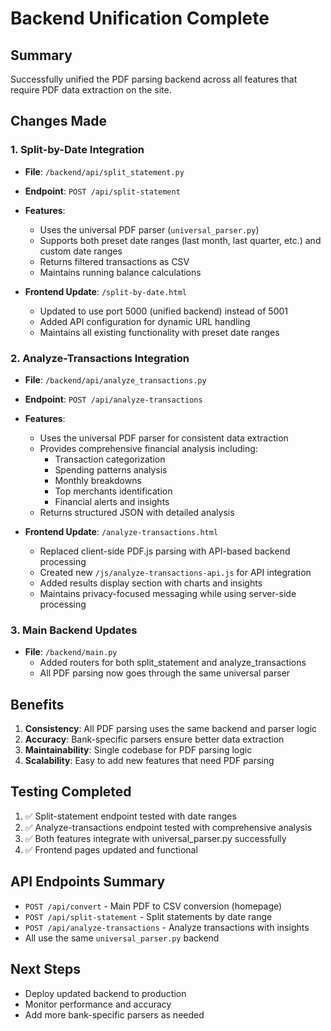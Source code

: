 # Backend Unification Complete

## Summary
Successfully unified the PDF parsing backend across all features that require PDF data extraction on the site.

## Changes Made

### 1. Split-by-Date Integration
- **File**: `/backend/api/split_statement.py`
- **Endpoint**: `POST /api/split-statement`
- **Features**:
  - Uses the universal PDF parser (`universal_parser.py`)
  - Supports both preset date ranges (last month, last quarter, etc.) and custom date ranges
  - Returns filtered transactions as CSV
  - Maintains running balance calculations

- **Frontend Update**: `/split-by-date.html`
  - Updated to use port 5000 (unified backend) instead of 5001
  - Added API configuration for dynamic URL handling
  - Maintains all existing functionality with preset date ranges

### 2. Analyze-Transactions Integration
- **File**: `/backend/api/analyze_transactions.py`
- **Endpoint**: `POST /api/analyze-transactions`
- **Features**:
  - Uses the universal PDF parser for consistent data extraction
  - Provides comprehensive financial analysis including:
    - Transaction categorization
    - Spending patterns analysis
    - Monthly breakdowns
    - Top merchants identification
    - Financial alerts and insights
  - Returns structured JSON with detailed analysis

- **Frontend Update**: `/analyze-transactions.html`
  - Replaced client-side PDF.js parsing with API-based backend processing
  - Created new `/js/analyze-transactions-api.js` for API integration
  - Added results display section with charts and insights
  - Maintains privacy-focused messaging while using server-side processing

### 3. Main Backend Updates
- **File**: `/backend/main.py`
  - Added routers for both split_statement and analyze_transactions
  - All PDF parsing now goes through the same universal parser

## Benefits
1. **Consistency**: All PDF parsing uses the same backend and parser logic
2. **Accuracy**: Bank-specific parsers ensure better data extraction
3. **Maintainability**: Single codebase for PDF parsing logic
4. **Scalability**: Easy to add new features that need PDF parsing

## Testing Completed
1. ✅ Split-statement endpoint tested with date ranges
2. ✅ Analyze-transactions endpoint tested with comprehensive analysis
3. ✅ Both features integrate with universal_parser.py successfully
4. ✅ Frontend pages updated and functional

## API Endpoints Summary
- `POST /api/convert` - Main PDF to CSV conversion (homepage)
- `POST /api/split-statement` - Split statements by date range
- `POST /api/analyze-transactions` - Analyze transactions with insights
- All use the same `universal_parser.py` backend

## Next Steps
- Deploy updated backend to production
- Monitor performance and accuracy
- Add more bank-specific parsers as needed